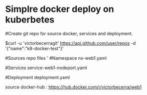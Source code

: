 
# Simplre docker deploy on kuberbetes #

#Create git repo for source docker, services and deployment.

$curl -u 'victorbecerragit' https://api.github.com/user/repos -d '{"name":"k8-docker-test"}'

#Sources repo files
'
#Namespace
ns-web1.yaml

#Services
service-web1-nodeport.yaml

#Deployment
deployment.yaml

source docker-hub : https://hub.docker.com/r/victorbecerra/web1
